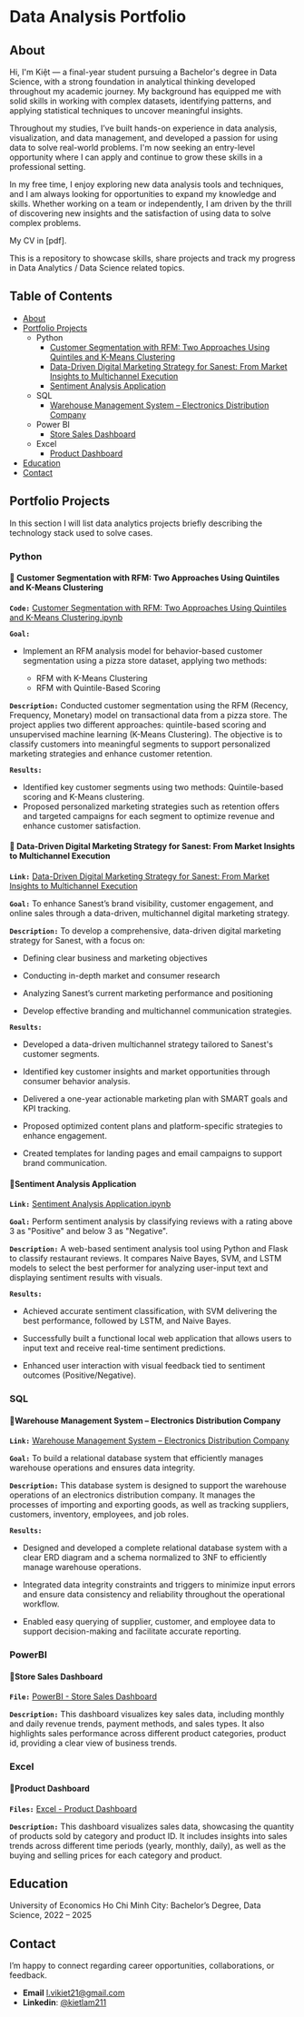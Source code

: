 # Data Analysis Portfolio
## About

Hi, I'm Kiệt — a final-year student pursuing a Bachelor's degree in Data Science, with a strong foundation in analytical thinking developed throughout my academic journey. My background has equipped me with solid skills in working with complex datasets, identifying patterns, and applying statistical techniques to uncover meaningful insights.

Throughout my studies, I’ve built hands-on experience in data analysis, visualization, and data management, and developed a passion for using data to solve real-world problems. I'm now seeking an entry-level opportunity where I can apply and continue to grow these skills in a professional setting.

In my free time, I enjoy exploring new data analysis tools and techniques, and I am always looking for opportunities to expand my knowledge and skills. Whether working on a team or independently, I am driven by the thrill of discovering new insights and the satisfaction of using data to solve complex problems.

My CV in [pdf].

This is a repository to showcase skills, share projects and track my progress in Data Analytics / Data Science related topics.

## Table of Contents
- [About](https://github.com/LamVKiet/Data-Analysis-Portfolio/blob/main/README.md#about)
- [Portfolio Projects](https://github.com/LamVKiet/Data-Analysis-Portfolio/blob/main/README.md#portfolio-projects)
  - Python
    - [Customer Segmentation with RFM: Two Approaches Using Quintiles and K-Means Clustering](https://github.com/LamVKiet/Data-Analysis-Portfolio/blob/main/README.md#-customer-segmentation-with-rfm-two-approaches-using-quintiles-and-k-means-clustering)
    - [Data-Driven Digital Marketing Strategy for Sanest: From Market Insights to Multichannel Execution](https://github.com/LamVKiet/Data-Analysis-Portfolio/blob/main/README.md#-data-driven-digital-marketing-strategy-for-sanest-from-market-insights-to-multichannel-execution)
    - [Sentiment Analysis Application](https://github.com/LamVKiet/Data-Analysis-Portfolio/blob/main/README.md#sentiment-analysis-application)
  - SQL
    - [Warehouse Management System – Electronics Distribution Company](https://github.com/LamVKiet/Data-Analysis-Portfolio/blob/main/README.md#warehouse-management-system--electronics-distribution-company)
  - Power BI
    - [Store Sales Dashboard](https://github.com/LamVKiet/Data-Analysis-Portfolio/blob/main/README.md#store-sales-dashboard)
  - Excel
    - [Product Dashboard](https://github.com/LamVKiet/Data-Analysis-Portfolio/blob/main/README.md#product-dashboard)
- [Education](https://github.com/LamVKiet/Data-Analysis-Portfolio/blob/main/README.md#education)
- [Contact](https://github.com/LamVKiet/Data-Analysis-Portfolio/blob/main/README.md#contact)
## Portfolio Projects
In this section I will list data analytics projects briefly describing the technology stack used to solve cases.

### Python

#### **📌 Customer Segmentation with RFM: Two Approaches Using Quintiles and K-Means Clustering**

**`Code:`** [Customer Segmentation with RFM: Two Approaches Using Quintiles and K-Means Clustering.ipynb](https://github.com/LamVKiet/RFM-ANALYSIS-QUINTILES-KMEANS-PYTHON/blob/main/RFM-Analysis-Quintiles-KMeans-Python.ipynb)

**`Goal:`** 
- Implement an RFM analysis model for behavior-based customer segmentation using a pizza store dataset, applying two methods:

  - RFM with K-Means Clustering
  - RFM with Quintile-Based Scoring

**`Description:`** Conducted customer segmentation using the RFM (Recency, Frequency, Monetary) model on transactional data from a pizza store. The project applies two different approaches: quintile-based scoring and unsupervised machine learning (K-Means Clustering). The objective is to classify customers into meaningful segments to support personalized marketing strategies and enhance customer retention.

**`Results:`** 
- Identified key customer segments using two methods: Quintile-based scoring and K-Means clustering.
- Proposed personalized marketing strategies such as retention offers and targeted campaigns for each segment to optimize revenue and enhance customer satisfaction.

#### **📌 Data-Driven Digital Marketing Strategy for Sanest: From Market Insights to Multichannel Execution**
**`Link:`** [Data-Driven Digital Marketing Strategy for Sanest: From Market Insights to Multichannel Execution](https://github.com/LamVKiet/Sanest-Digital-Marketing-Strategy)

**`Goal:`** To enhance Sanest’s brand visibility, customer engagement, and online sales through a data-driven, multichannel digital marketing strategy.

**`Description:`** To develop a comprehensive, data-driven digital marketing strategy for Sanest, with a focus on:

- Defining clear business and marketing objectives

- Conducting in-depth market and consumer research

- Analyzing Sanest’s current marketing performance and positioning

- Develop effective branding and multichannel communication strategies.

**`Results:`**
- Developed a data-driven multichannel strategy tailored to Sanest's customer segments.

- Identified key customer insights and market opportunities through consumer behavior analysis.

- Delivered a one-year actionable marketing plan with SMART goals and KPI tracking.

- Proposed optimized content plans and platform-specific strategies to enhance engagement.

- Created templates for landing pages and email campaigns to support brand communication.

#### **📌Sentiment Analysis Application**

**`Link:`** [Sentiment Analysis Application.ipynb](https://github.com/LamVKiet/SENTIMENT-ANALYSIS-APPLICATION)

**`Goal:`** Perform sentiment analysis by classifying reviews with a rating above 3 as "Positive" and below 3 as "Negative".

**`Description:`** A web-based sentiment analysis tool using Python and Flask to classify restaurant reviews. It compares Naive Bayes, SVM, and LSTM models to select the best performer for analyzing user-input text and displaying sentiment results with visuals.

**`Results:`** 
- Achieved accurate sentiment classification, with SVM delivering the best performance, followed by LSTM, and Naive Bayes.

- Successfully built a functional local web application that allows users to input text and receive real-time sentiment predictions.

- Enhanced user interaction with visual feedback tied to sentiment outcomes (Positive/Negative).

### SQL

#### **📌Warehouse Management System – Electronics Distribution Company**

**`Link:`** [Warehouse Management System – Electronics Distribution Company](https://github.com/LamVKiet/WAREHOUSE-MANAGEMENT-SYSTEM/tree/main)

**`Goal:`** To build a relational database system that efficiently manages warehouse operations and ensures data integrity.

**`Description:`** This database system is designed to support the warehouse operations of an electronics distribution company. It manages the processes of importing and exporting goods, as well as tracking suppliers, customers, inventory, employees, and job roles.

**`Results:`**
- Designed and developed a complete relational database system with a clear ERD diagram and a schema normalized to 3NF to efficiently manage warehouse operations.

- Integrated data integrity constraints and triggers to minimize input errors and ensure data consistency and reliability throughout the operational workflow.

- Enabled easy querying of supplier, customer, and employee data to support decision-making and facilitate accurate reporting.

### PowerBI

#### **📌Store Sales Dashboard**

**`File:`** [PowerBI - Store Sales Dashboard](https://github.com/LamVKiet/Dashboard)

**`Description:`** This dashboard visualizes key sales data, including monthly and daily revenue trends, payment methods, and sales types. It also highlights sales performance across different product categories, product id, providing a clear view of business trends.

### Excel

#### **📌Product Dashboard**

**`Files:`** [Excel - Product Dashboard](https://github.com/LamVKiet/Dashboard)

**`Description:`** This dashboard visualizes sales data, showcasing the quantity of products sold by category and product ID. It includes insights into sales trends across different time periods (yearly, monthly, daily), as well as the buying and selling prices for each category and product.

## Education

University of Economics Ho Chi Minh City: Bachelor’s Degree, Data Science, 2022 – 2025


## Contact
I’m happy to connect regarding career opportunities, collaborations, or feedback. 
- **Email** l.vikiet21@gmail.com 
- **Linkedin**: [@kietlam211](http://linkedin.com/in/kiet-lam-312052310)

